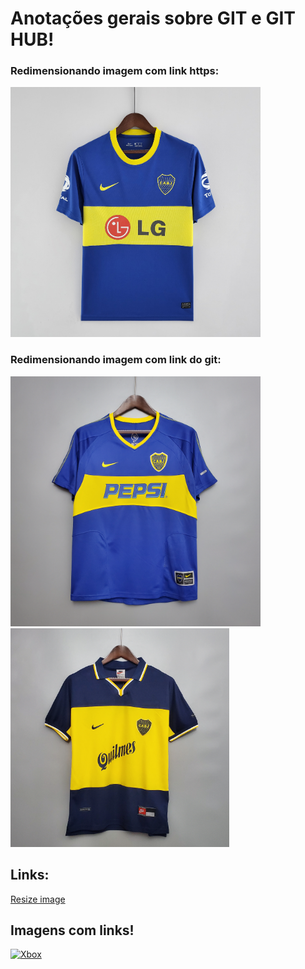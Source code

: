 # Anotações gerais sobre GIT e GIT HUB!

### Redimensionando imagem com link https:
<img src="https://github.com/ViniciusCarneiro54/repositorio_final/blob/main/docs/BOCA10.jpg" width="400" height="400"/>

### Redimensionando imagem com link do git:
<img src="docs/BOCA2.jpg" width="400" height="400"/>

<img src="docs/BOCA4.jpg" width="350" height="350"/>

## Links:
[Resize image](https://gist.github.com/uupaa/f77d2bcf4dc7a294d109)

## Imagens com links!
[![Xbox](https://assets.xboxservices.com/assets/38/57/38571581-4e99-4a91-82b5-5abeb4670304.svg?n=XGP_Page-Hero-Logo_768_326x108.svg)](https://www.xbox.com/pt-BR/xbox-game-pass)
